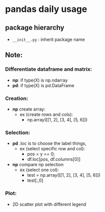 # pandas daily usage

## package hierarchy

- `__init__.py` : inherit package name 

## Note: 
### Differentiate dataframe and matrix:
- __np__: if type(X) is np.ndarray
- __pd__: if type(X) is pd.DataFrame

### Creation:

- __np__ create array: 
    - ex (create rows and cols):
        - np.array([[1, 2], [3, 4], [5, 6]])

### Selection:
- __pd__ .loc is to choose the label things, 
    - ex (select specific row and col): 
        - pos = y == 0;
        - df.loc[pos, df.columns[0]] 
- __np__ compare np selection
    - ex (select one col): 
        - test = np.array([[1, 2], [3, 4], [5, 6]])
        - test[:,0]



### Plot:
- 2D scatter plot with different legend